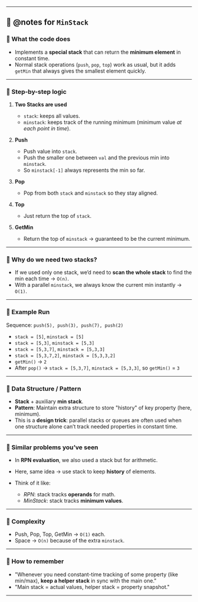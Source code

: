 
---

## 📒 @notes for `MinStack`

### 🔹 What the code does

* Implements a **special stack** that can return the **minimum element** in constant time.
* Normal stack operations (`push`, `pop`, `top`) work as usual, but it adds `getMin` that always gives the smallest element quickly.

---

### 🔹 Step-by-step logic

1. **Two Stacks are used**

   * `stack`: keeps all values.
   * `minstack`: keeps track of the running minimum (minimum value *at each point in time*).

2. **Push**

   * Push value into `stack`.
   * Push the smaller one between `val` and the previous min into `minstack`.
   * So `minstack[-1]` always represents the min so far.

3. **Pop**

   * Pop from both `stack` and `minstack` so they stay aligned.

4. **Top**

   * Just return the top of `stack`.

5. **GetMin**

   * Return the top of `minstack` → guaranteed to be the current minimum.

---

### 🔹 Why do we need two stacks?

* If we used only one stack, we’d need to **scan the whole stack** to find the min each time → `O(n)`.
* With a parallel `minstack`, we always know the current min instantly → `O(1)`.

---

### 🔹 Example Run

Sequence: `push(5), push(3), push(7), push(2)`

* `stack = [5]`, `minstack = [5]`
* `stack = [5,3]`, `minstack = [5,3]`
* `stack = [5,3,7]`, `minstack = [5,3,3]`
* `stack = [5,3,7,2]`, `minstack = [5,3,3,2]`
* `getMin()` → `2`
* After `pop()` → `stack = [5,3,7]`, `minstack = [5,3,3]`, so `getMin()` = `3`

---

### 🔹 Data Structure / Pattern

* **Stack** + auxiliary **min stack**.
* **Pattern**: Maintain extra structure to store "history" of key property (here, minimum).
* This is a **design trick**: parallel stacks or queues are often used when one structure alone can’t track needed properties in constant time.

---

### 🔹 Similar problems you’ve seen

* In **RPN evaluation**, we also used a stack but for arithmetic.
* Here, same idea → use stack to keep **history** of elements.
* Think of it like:

  * *RPN*: stack tracks **operands** for math.
  * *MinStack*: stack tracks **minimum values**.

---

### 🔹 Complexity

* Push, Pop, Top, GetMin → `O(1)` each.
* Space → `O(n)` because of the extra `minstack`.

---

### 🔹 How to remember

* "Whenever you need constant-time tracking of some property (like min/max), **keep a helper stack** in sync with the main one."
* "Main stack = actual values, helper stack = property snapshot."

---

